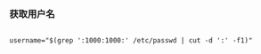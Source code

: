 [^tag]: shell linux



### 获取用户名

  

```shell

username="$(grep ':1000:1000:' /etc/passwd | cut -d ':' -f1)"

```